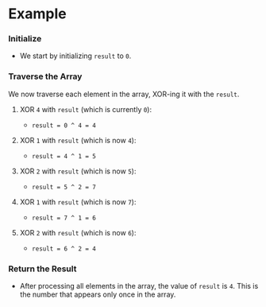# Example

### Initialize
- We start by initializing `result` to `0`.

### Traverse the Array
We now traverse each element in the array, XOR-ing it with the `result`.

1. XOR `4` with `result` (which is currently `0`):
    - `result = 0 ^ 4 = 4`

2. XOR `1` with `result` (which is now `4`):
    - `result = 4 ^ 1 = 5`

3. XOR `2` with `result` (which is now `5`):
    - `result = 5 ^ 2 = 7`

4. XOR `1` with `result` (which is now `7`):
    - `result = 7 ^ 1 = 6`

5. XOR `2` with `result` (which is now `6`):
    - `result = 6 ^ 2 = 4`

### Return the Result
- After processing all elements in the array, the value of `result` is `4`. This is the number that appears only once in the array.